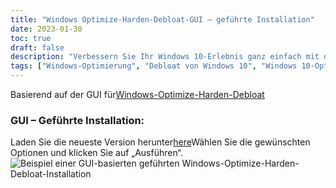 ```yaml
---
title: "Windows Optimize-Harden-Debloat-GUI – geführte Installation"
date: 2023-01-30
toc: true
draft: false
description: "Verbessern Sie Ihr Windows 10-Erlebnis ganz einfach mit dem automatisierten Windows-Optimize-Harden-Debloat-GUI-Skript, das eine geführte Installation bietet, um Ihr Windows 10-Setup zu minimieren."
tags: ["Windows-Optimierung", "Debloat von Windows 10", "Windows 10-Optimierungen", "GUI", "Cis", "Power Shell", "Automatisierung", "Systemstabilität", "Systemadministration", "Windows-Updates", "Skript", "Programmierung", "Debloating", "Anpassung von Windows 10", "System Geschwindigkeit", "Datenschutz unter Windows 10", "Sicherheit", "Windows 10-Setup", "Wartung von Windows 10", "Windows 10-Verwaltung"]
---
```

 Basierend auf der GUI für[Windows-Optimize-Harden-Debloat](https://github.com/simeononsecurity/Windows-Optimize-Harden-Debloat)

### GUI – Geführte Installation:

Laden Sie die neueste Version herunter[here](https://github.com/simeononsecurity/Windows-Optimize-Harden-Debloat-GUI/releases/)Wählen Sie die gewünschten Optionen und klicken Sie auf „Ausführen“. <img src="https://raw.githubusercontent.com/simeononsecurity/Windows-Optimize-Harden-Debloat/master/.github/images/WOHD-GUI.gif" alt="Beispiel einer GUI-basierten geführten Windows-Optimize-Harden-Debloat-Installation">
